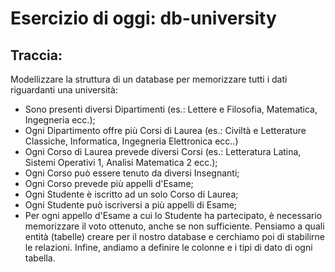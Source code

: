 # Esercizio di oggi: db-university

## Traccia:

Modellizzare la struttura di un database per memorizzare tutti i dati riguardanti una università:

- Sono presenti diversi Dipartimenti (es.: Lettere e Filosofia, Matematica, Ingegneria ecc.);
- Ogni Dipartimento offre più Corsi di Laurea (es.: Civiltà e Letterature Classiche, Informatica, Ingegneria Elettronica ecc..)
- Ogni Corso di Laurea prevede diversi Corsi (es.: Letteratura Latina, Sistemi Operativi 1, Analisi Matematica 2 ecc.);
- Ogni Corso può essere tenuto da diversi Insegnanti;
- Ogni Corso prevede più appelli d'Esame;
- Ogni Studente è iscritto ad un solo Corso di Laurea;
- Ogni Studente può iscriversi a più appelli di Esame;
- Per ogni appello d'Esame a cui lo Studente ha partecipato, è necessario memorizzare il voto ottenuto, anche se non sufficiente.
  Pensiamo a quali entità (tabelle) creare per il nostro database e cerchiamo poi di stabilirne le relazioni. Infine, andiamo a definire le colonne e i tipi di dato di ogni tabella.
